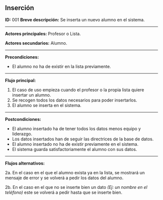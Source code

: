 ## Inserción

**ID:** 001
**Breve descripción:** Se inserta un nuevo alumno en el sistema.

___

**Actores principales:** Profesor o Lista.

**Actores secundarios:** Alumno.
___

**Precondiciones:**

 * El alumno no ha de existir en la lista previamente.
___

**Flujo principal:**

 1. El caso de uso empieza cuando el profesor o la propia lista quiere insertar un alumno.
 2. Se recogen todos los datos necesarios para poder insertarlos.
 3. El alumno se inserta en el sistema.
___

**Postcondiciones:**

 * El alumno insertado ha de tener todos los datos menos equipo y liderazgo.
 * Los datos insertados han de seguir las directrices de la base de datos.
 * El alumno insertado no ha de existir previamente en el sistema.
 * El sistema guarda satisfactoriamente el alumno con sus datos.
___

**Flujos alternativos:**

 2a. En el caso en el que el alumno exista ya en la lista, se mostrará un mensaje de error y se volverá a pedir los datos del alumno.
 
 2b. En el caso en el que no se inserte bien un dato *(Ej: un nombre en el teléfono)* este se volverá a pedir hasta que se inserte bien.
